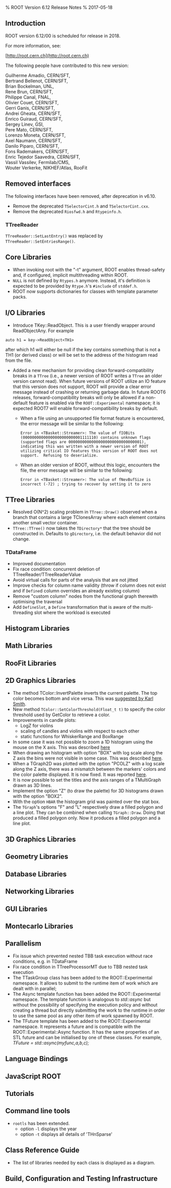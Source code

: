 % ROOT Version 6.12 Release Notes
% 2017-05-18

<a name="TopOfPage"></a>

## Introduction

ROOT version 6.12/00 is scheduled for release in 2018.

For more information, see:

[http://root.cern.ch](http://root.cern.ch)

The following people have contributed to this new version:

 Guilherme Amadio, CERN/SFT,\
 Bertrand Bellenot, CERN/SFT,\
 Brian Bockelman, UNL,\
 Rene Brun, CERN/SFT,\
 Philippe Canal, FNAL,\
 Olivier Couet, CERN/SFT,\
 Gerri Ganis, CERN/SFT,\
 Andrei Gheata, CERN/SFT,\
 Enrico Guiraud, CERN/SFT,\
 Sergey Linev, GSI,\
 Pere Mato, CERN/SFT,\
 Lorenzo Moneta, CERN/SFT,\
 Axel Naumann, CERN/SFT,\
 Danilo Piparo, CERN/SFT,\
 Fons Rademakers, CERN/SFT,\
 Enric Tejedor Saavedra, CERN/SFT,\
 Vassil Vassilev, Fermilab/CMS,\
 Wouter Verkerke, NIKHEF/Atlas, RooFit

## Removed interfaces

The following interfaces have been removed, after deprecation in v6.10.

- Remove the deprecated `TSelectorCint.h` and `TSelectorCint.cxx`.
- Remove the deprecated `Riosfwd.h` and `Rtypeinfo.h`.


### TTreeReader

`TTreeReader::SetLastEntry()` was replaced by `TTreeReader::SetEntriesRange()`.



## Core Libraries

- When invoking root with the "-t" argument, ROOT enables thread-safety and,
  if configured, implicit multithreading within ROOT.
- `NULL` is not defined by `Rtypes.h` anymore. Instead, it's definition is expected to be
  provided by `Rtype.h`'s `#include` of `stddef.h`.
- ROOT now supports dictionaries for classes with template parameter packs.


## I/O Libraries

- Introduce TKey::ReadObject<typeName>.  This is a user friendly wrapper around ReadObjectAny.  For example
```{.cpp}
auto h1 = key->ReadObject<TH1>
```
after which h1 will either be null if the key contains something that is not a TH1 (or derived class)
or will be set to the address of the histogram read from the file.

- Added a new mechanism for providing clean forward-compatibility breaks in a ``TTree`` (i.e., a newer version of ROOT writes a ``TTree`` an older version cannot read).  When future versions of ROOT utilize an IO feature that this version does not support, ROOT will provide a clear error message instead of crashing or returning garbage data.  In future ROOT6 releases, forward-compatibility breaks will only be allowed if a non-default feature is enabled via the ``ROOT::Experimental`` namespace; it is expected ROOT7 will enable forward-compatibility breaks by default.

   - When a file using an unsupported file format feature is encountered, the error message will be similar to the following:
      ```
      Error in <TBasket::Streamer>: The value of fIOBits (00000000000000000000000001111110) contains unknown flags (supported flags are 00000000000000000000000000000001), indicating this was written with a newer version of ROOT utilizing critical IO features this version of ROOT does not support.  Refusing to deserialize.
      ```
   - When an older version of ROOT, without this logic, encounters the file, the error message will be similar to the following:
      ```
      Error in <TBasket::Streamer>: The value of fNevBufSize is incorrect (-72) ; trying to recover by setting it to zero
      ```

## TTree Libraries

- Resolved O(N^2) scaling problem in ```TTree::Draw()``` observed when a branch that contains a
large TClonesArray where each element contains another small vector container.
- `TTree::TTree()` now takes the `TDirectory*` that the tree should be constructed in.
  Defaults to `gDirectory`, i.e. the default behavior did not change.

### TDataFrame
  - Improved documentation
  - Fix race condition: concurrent deletion of TTreeReader/TTreeReaderValue
  - Avoid virtual calls for parts of the analysis that are not jitted
  - Improve checks for column name validity (throw if column does not exist and if `Define`d column overrides an already existing column)
  - Remove "custom column" nodes from the functional graph therewith optimising the traversal
  - Add `DefineSlot`, a `Define` transformation that is aware of the multi-threading slot where the workload is executed

## Histogram Libraries


## Math Libraries


## RooFit Libraries


## 2D Graphics Libraries
  - The method TColor::InvertPalette inverts the current palette. The top color becomes
    bottom and vice versa. This was [suggested by Karl Smith](https://root-forum.cern.ch/t/inverted-color-palettes/24826/2).
  - New method `TColor::SetColorThreshold(Float_t t)` to specify the color
    threshold used by GetColor to retrieve a color.
  - Improvements in candle plots:
    -  LogZ for violins
    -  scaling of candles and violins with respect to each other
    -  static functions for WhiskerRange and BoxRange
  - In some case it was not possible to zoom a 1D histogram using the mouse
    on the X axis. This was described
    [here](https://root-forum.cern.ch/t/axis-blocked-when-overlaying-two-histograms/25326)
  - When drawing an histogram with option "BOX" with log scale along the Z axis
    the bins were not visible in some case. This was described
    [here](https://root-forum.cern.ch/t/set-logscale-on-z-axis-in-2d-histo/25385).
  - When a TGraph2D was plotted with the option "PCOLZ" with a log scale along the
    Z axis, there was a mismatch between the markers' colors and the color palette
    displayed. It is now fixed. It was reported
    [here](https://sft.its.cern.ch/jira/browse/ROOT-8200).
  - It is now possible to set the titles and the axis ranges of a TMultiGraph drawn as 3D lines.
  - Implement the option "Z" (to draw the palette) for 3D histograms drawn with
    the option "BOX2".
  - With the option `HBAR` the histogram grid was painted over the stat box.
  - The `TGraph`'s options "F" and "L" respectively draw a filled polygon and
    a line plot. They can be combined when calling `TGraph::Draw`. Doing that
    produced a filled polygon only. Now it produces a filled polygon and a line plot.

## 3D Graphics Libraries


## Geometry Libraries


## Database Libraries


## Networking Libraries


## GUI Libraries


## Montecarlo Libraries


## Parallelism
  - Fix issue which prevented nested TBB task execution without race conditions, e.g. in TDataFrame
  - Fix race condition in TTreeProcessorMT due to TBB nested task execution
  - The TTaskGroup class has been added to the ROOT::Experimental namespace. It allows to submit to the runtime
  item of work which are dealt with in parallel;
  - The Async template function has been added the ROOT::Experimental namespace. The template function is analogous
  to *std::async* but without the possibility of specifying the execution policy and without creating a thread but
  directly submitting the work to the runtime in order to use the same pool as any other item of work spawned by ROOT.
  - The TFuture template has been added to the ROOT::Experimental namespace. It represents a future and is compatible
  with the ROOT::Experimental::Async function. It has the same properties of an STL future and can be initialised by
  one of these classes. For example, *TFuture<int> = std::async(myfunc,a,b,c);*


## Language Bindings


## JavaScript ROOT


## Tutorials

## Command line tools
  - `rootls` has been extended.
    - option `-l` displays the year
    - option `-t` displays all details of 'THnSparse'


## Class Reference Guide
  - The list of libraries needed by each class is displayed as a diagram.

## Build, Configuration and Testing Infrastructure


